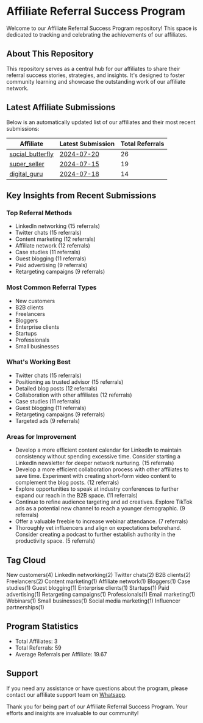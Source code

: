 # Affiliate Referral Success Program

Welcome to our Affiliate Referral Success Program repository! This space is dedicated to tracking and celebrating the achievements of our affiliates.

## About This Repository

This repository serves as a central hub for our affiliates to share their referral success stories, strategies, and insights. It's designed to foster community learning and showcase the outstanding work of our affiliate network.

## Latest Affiliate Submissions

Below is an automatically updated list of our affiliates and their most recent submissions:

<!-- AFFILIATE LIST START -->
| Affiliate | Latest Submission | Total Referrals |
|-----------|--------------------|-----------------|
| [social_butterfly](affiliate_logs/social_butterfly) | [2024-07-20](affiliate_logs/social_butterfly/2024-07-20_submission.md) | 26 |
| [super_seller](affiliate_logs/super_seller) | [2024-07-15](affiliate_logs/super_seller/2024-07-15_submission.md) | 19 |
| [digital_guru](affiliate_logs/digital_guru) | [2024-07-18](affiliate_logs/digital_guru/2024-07-18_submission.md) | 14 |

<!-- AFFILIATE LIST END -->

## Key Insights from Recent Submissions

### Top Referral Methods
<!-- TOP REFERRAL METHODS START -->
- LinkedIn networking (15 referrals)
- Twitter chats (15 referrals)
- Content marketing (12 referrals)
- Affiliate network (12 referrals)
- Case studies (11 referrals)
- Guest blogging (11 referrals)
- Paid advertising (9 referrals)
- Retargeting campaigns (9 referrals)
<!-- TOP REFERRAL METHODS END -->

### Most Common Referral Types
<!-- COMMON REFERRAL TYPES START -->
- New customers
- B2B clients
- Freelancers
- Bloggers
- Enterprise clients
- Startups
- Professionals
- Small businesses
<!-- COMMON REFERRAL TYPES END -->

### What's Working Best
<!-- WHATS WORKING BEST START -->
- Twitter chats (15 referrals)
- Positioning as trusted advisor (15 referrals)
- Detailed blog posts (12 referrals)
- Collaboration with other affiliates (12 referrals)
- Case studies (11 referrals)
- Guest blogging (11 referrals)
- Retargeting campaigns (9 referrals)
- Targeted ads (9 referrals)
<!-- WHATS WORKING BEST END -->

### Areas for Improvement
<!-- AREAS FOR IMPROVEMENT START -->
- Develop a more efficient content calendar for LinkedIn to maintain consistency without spending excessive time. Consider starting a LinkedIn newsletter for deeper network nurturing. (15 referrals)
- Develop a more efficient collaboration process with other affiliates to save time. Experiment with creating short-form video content to complement the blog posts. (12 referrals)
- Explore opportunities to speak at industry conferences to further expand our reach in the B2B space. (11 referrals)
- Continue to refine audience targeting and ad creatives. Explore TikTok ads as a potential new channel to reach a younger demographic. (9 referrals)
- Offer a valuable freebie to increase webinar attendance. (7 referrals)
- Thoroughly vet influencers and align on expectations beforehand. Consider creating a podcast to further establish authority in the productivity space. (5 referrals)
<!-- AREAS FOR IMPROVEMENT END -->

## Tag Cloud
<!-- TAG CLOUD START -->
New customers(4) LinkedIn networking(2) Twitter chats(2) B2B clients(2) Freelancers(2) Content marketing(1) Affiliate network(1) Bloggers(1) Case studies(1) Guest blogging(1) Enterprise clients(1) Startups(1) Paid advertising(1) Retargeting campaigns(1) Professionals(1) Email marketing(1) Webinars(1) Small businesses(1) Social media marketing(1) Influencer partnerships(1)
<!-- TAG CLOUD END -->

## Program Statistics
<!-- PROGRAM STATS START -->
- Total Affiliates: 3
- Total Referrals: 59
- Average Referrals per Affiliate: 19.67
<!-- PROGRAM STATS END -->

## Support
If you need any assistance or have questions about the program, please contact our affiliate support team on [Whatsapp](https://wa.me/message/3IE3FXO3INXHM1).

Thank you for being part of our Affiliate Referral Success Program. Your efforts and insights are invaluable to our community!
